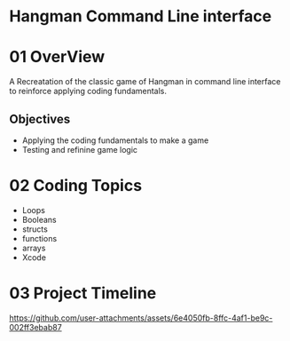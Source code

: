 
# Hangman Command Line interface

# 01 OverView
A Recreatation of the classic game of Hangman in command line interface to reinforce applying coding fundamentals.

## Objectives 
- Applying the coding fundamentals to make a game
- Testing and refinine game logic

# 02 Coding Topics
- Loops
- Booleans
- structs
- functions
- arrays
- Xcode


# 03 Project Timeline

https://github.com/user-attachments/assets/6e4050fb-8ffc-4af1-be9c-002ff3ebab87




  
